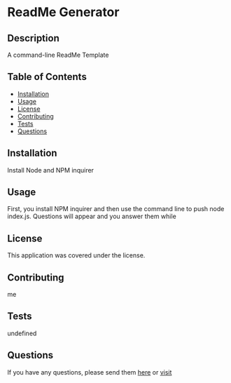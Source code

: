 # ReadMe Generator
  
  ## Description
  A command-line ReadMe Template
  ## Table of Contents
  * [Installation](#installation)
  * [Usage](#usage)
  * [License](#license)
  * [Contributing](#contributing)
  * [Tests](#tests)
  * [Questions](#questions)
  ## Installation
  Install Node and NPM inquirer
  ## Usage
  First, you install NPM inquirer and then use the command line to push node index.js. Questions will appear and you answer them while 
  ## License
  
  This application was covered under the  license.
  ## Contributing
  me
  ## Tests
  undefined
  ## Questions
  If you have any questions, please send them [here](mailto:clarissamobley@me.comsubject=[GitHub])
  or [visit](https://github.com/ClarissaMobley)
